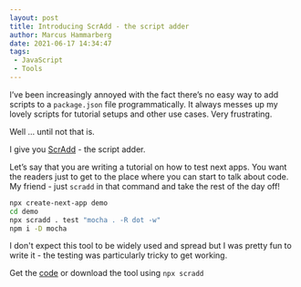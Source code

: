 ```yaml
---
layout: post
title: Introducing ScrAdd - the script adder
author: Marcus Hammarberg
date: 2021-06-17 14:34:47
tags:
 - JavaScript
 - Tools
---
```


I’ve been increasingly annoyed with the fact there’s no easy way to add scripts to a `package.json` file programmatically. It always messes up my lovely scripts for tutorial setups and other use cases. Very frustrating.

Well … until not that is.

I give you [ScrAdd](https://www.npmjs.com/package/scradd) - the script adder.

Let’s say that you are writing a tutorial on how to test next apps. You want the readers just to get to the place where you can start to talk about code. My friend - just `scradd` in that command and take the rest of the day off!

```bash
npx create-next-app demo
cd demo
npx scradd . test "mocha . -R dot -w"
npm i -D mocha
```

I don't expect this tool to be widely used and spread but I was pretty fun to write it - the testing was particularly tricky to get working.

Get the [code](https://github.com/marcusoftnet/scradd) or download the tool using `npx scradd`

